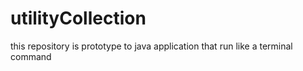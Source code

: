 # utilityCollection
this repository is prototype to java application that run like a terminal command
